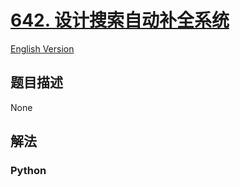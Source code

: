 # [642. 设计搜索自动补全系统](https://leetcode-cn.com/problems/design-search-autocomplete-system)

[English Version](/leetcode/0600-0699/0642.Design%20Search%20Autocomplete%20System/README_EN.md)

## 题目描述

<!-- 这里写题目描述 -->

None

## 解法

<!-- 这里可写通用的实现逻辑 -->

<!-- tabs:start -->

### **Python**

<!-- 这里可写当前语言的特殊实现逻辑 -->

```python

```

<!-- tabs:end -->
